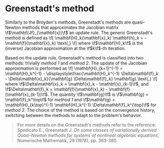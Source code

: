 # Greenstadt's method

Similarly to the Broyden's methods, Greenstadt's methods are quasi-Newton methods that approximates the Jacobian matrix \f$\mathbf{Jf}_{\mathbf{x}}\f$ an update rule. The generic Greenstadt's method is defined as
\f[
  \mathbf{H}_k(\mathbf{x}_k) \mathbf{h}_k = -\mathbf{f}(\mathbf{x}_k) \text{,}
\f]
where \f$\mathbf{H}_k\f$ is the (inverse) Jacobian approximation at the \f$k\f$-th iteration.

Based on the update rule, Greenstadt's method is classified into two methods: trivially *method 1* and *method 2*. The update of the Jacobian approximation is performed as
\f[
  \mathbf{H}_{k+1}^{-1} = \mathbf{H}_k^{-1} - \displaystyle\frac{\mathbf{H}_k^{-1} \Delta\mathbf{f}_k - \Delta\mathbf{x}_k}{\mathbf{g} \Delta\mathbf{f}_k} \mathbf{g} \text{,}
\f]
where \f$\Delta\mathbf{x}_k = \mathbf{x}_k - \mathbf{x}_{k-1}\f$, and \f$\Delta\mathbf{f}_k = \mathbf{f}(\mathbf{x}_k) - \mathbf{f}(\mathbf{x}_{k-1})\f$. The quantity \f$\mathbf{g}\f$ is \f$\mathbf{g} = \mathbf{f}_k^\top\f$ for *method 1* and \f$\mathbf{g} = \mathbf{H}_{k\top}^{-1} \mathbf{H}_k^{-1} \Delta\mathbf{f}_k^{\top}\f$ for *method 2*. The choice of the method is based on the convergence history, switching between the methods to adapt to the problem's behavior.

> For more details on the Greenstadt's methods refer to the reference: Spedicato E., Greenstadt J. *On some classes of variationally derived Quasi-Newton methods for systems of nonlinear algebraic equations*, Numerische Mathematik, 29 (1978), pp. 363-380.